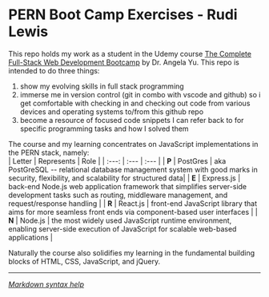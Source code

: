 # PERN Boot Camp Exercises - Rudi Lewis
This repo holds my work as a student in the Udemy course [The Complete Full-Stack Web Development Bootcamp](https://www.udemy.com/course/the-complete-web-development-bootcamp) by Dr. Angela Yu. This repo is intended to do three things:
<br>
1. show my evolving skills in full stack programming
1. immerse me in version control (git in combo with vscode and github) so i get comfortable with checking in and checking out code from various devices and operating systems to/from this github repo
1. become a resource of focused code snippets I can refer back to for specific programming tasks and how I solved them
   
The course and my learning concentrates on JavaScript implementations in the PERN stack, namely:   
| Letter | Represents | Role |
| :---: | :--- | :--- |
| **P** | PostGres    | aka PostGreSQL -- relational database management system with good marks in security, flexibility, and scalability for structured data|
| **E** | Express.js | back-end Node.js web application framework that simplifies server-side development tasks such as routing, middleware management, and request/response handling |
| **R** | React.js | front-end JavaScript library that aims for more seamless front ends via component-based user interfaces |
| **N** | Node.js | the most widely used JavaScript runtime environment, enabling server-side execution of JavaScript for scalable web-based applications |
   
Naturally the course also solidifies my learning in the fundamental building blocks of HTML, CSS, JavaScript, and jQuery.    
***

[*Markdown syntax help*](https://www.markdownguide.org/basic-syntax/)
